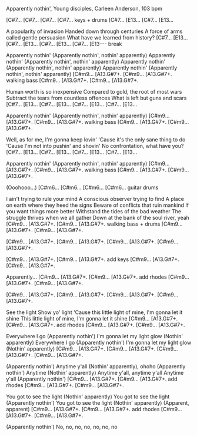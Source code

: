 Apparently nothin', Young disciples, Carleen Anderson, 103 bpm

[C#7... [C#7... [C#7... [C#7... keys + drums
[C#7... [E13... [C#7... [E13...

A popularity of invasion
Handed down through centuries
A force of arms called gentle persuasion
What have we learned from history?
[C#7... [E13... [C#7... [E13...
[C#7... [E13... [C#7... [E13--- break

Apparently nothin' (Apparently nothin', nothin' apparently)
Apparently nothin' (Apparently nothin', nothin' apparently)
Apparently nothin' (Apparently nothin', nothin' apparently)
Apparently nothin' (Apparently nothin', nothin' apparently)
[C#m9... [A13.G#7+. [C#m9... [A13.G#7+. walking bass
[C#m9... [A13.G#7+. [C#m9... [A13.G#7+.

Human worth is so inexpensive
Compared to gold, the root of most wars
Subtract the tears from countless offences
What is left but guns and scars
[C#7... [E13... [C#7... [E13...
[C#7... [E13... [C#7... [E13...

Apparently nothin' (Apparently nothin', nothin' apparently)
[C#m9... [A13.G#7+. [C#m9... [A13.G#7+. walking bass
[C#m9... [A13.G#7+. [C#m9... [A13.G#7+.

Well, as for me, I'm gonna keep lovin'
'Cause it's the only sane thing to do
'Cause I'm not into pushin' and shovin'
No confrontation, what have you?
[C#7... [E13... [C#7... [E13...
[C#7... [E13... [C#7... [E13...

Apparently nothin' (Apparently nothin', nothin' apparently)
[C#m9... [A13.G#7+. [C#m9... [A13.G#7+. walking bass
[C#m9... [A13.G#7+. [C#m9... [A13.G#7+.

(Ooohooo...)
[C#m6... [C#m6... [C#m6... [C#m6... guitar drums

I ain't trying to rule your mind
A conscious observer trying to find
A place on earth where they heed the signs
Beware of conflicts that ruin mankind
If you want things more better
Withstand the tides of the bad weather
The struggle thrives when we all gather
Down at the bank of the soul river, yeah
[C#m9... [A13.G#7+. [C#m9... [A13.G#7+. walking bass + drums
[C#m9... [A13.G#7+. [C#m9... [A13.G#7+.

[C#m9... [A13.G#7+. [C#m9... [A13.G#7+.
[C#m9... [A13.G#7+. [C#m9... [A13.G#7+.

[C#m9... [A13.G#7+. [C#m9... [A13.G#7+. add keys
[C#m9... [A13.G#7+. [C#m9... [A13.G#7+.

Apparently...
[C#m9... [A13.G#7+. [C#m9... [A13.G#7+. add rhodes
[C#m9... [A13.G#7+. [C#m9... [A13.G#7+. 

[C#m9... [A13.G#7+. [C#m9... [A13.G#7+.
[C#m9... [A13.G#7+. [C#m9... [A13.G#7+. 

See the light
Show yo' light
'Cause this little light of mine, I'm gonna let it shine
This little light of mine, I'm gonna let it shine
[C#m9... [A13.G#7+. [C#m9... [A13.G#7+. add rhodes
[C#m9... [A13.G#7+. [C#m9... [A13.G#7+. 

Everywhere I go (Apparently nothin')
I'm gonna let my light glow (Nothin' apparently)
Everywhere I go (Apparently nothin')
I'm gonna let my light glow (Nothin' apparently)
[C#m9... [A13.G#7+. [C#m9... [A13.G#7+.
[C#m9... [A13.G#7+. [C#m9... [A13.G#7+. 

(Apparently nothin') Anytime y'all (Nothin' apparently), ohoho
(Apparently nothin') Anytime
(Nothin' apparently) Anytime y'all, anytime y'all
Anytime y'all (Apparently nothin')
[C#m9... [A13.G#7+. [C#m9... [A13.G#7+. add rhodes
[C#m9... [A13.G#7+. [C#m9... [A13.G#7+. 

You got to see the light (Nothin' apparently)
You got to see the light (Apparently nothin')
You got to see the light (Nothin' apparently)
(Apparent, apparent)
[C#m9... [A13.G#7+. [C#m9... [A13.G#7+. add rhodes
[C#m9... [A13.G#7+. [C#m9... [A13.G#7+. 

(Apparently nothin') No, no, no, no, no, no, no